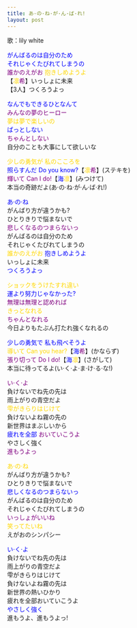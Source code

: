 ```yaml
---
title: あ·の·ね·が·ん·ば·れ!
layout: post
---
```

歌：lily white

<p><font color="blue">がんばるのは自分のため<br />
それじゃくたびれてしまうの</font><br />
<font color="purple">誰かのえがお</font> <font color="gold">抱きしめようよ</font><br />
【<font color="gold">凛</font><font color="purple">希</font>】いっしょに未来<br />
【3人】つくろうよっ</p>

<p><font color="blue">なんでもできるひとなんて</font><br />
<font color="purple">みんなの夢のヒーロー</font><br />
<font color="gold">夢は夢で楽しいの</font><br />
<font color="blue">ぱっとしない</font><br />
<font color="purple">ちゃんとしない</font><br />
自分のことも大事にして欲しいな</p>

<p><font color="gold">少しの勇気が 私のこころを</font><br />
<font color="blue">照らすんだ Do you know?</font>【<font color="gold">凛</font><font color="purple">希</font>】(ステキを)<br />
<font color="purple">輝いて Can I do!</font>【<font color="blue">海</font><font color="gold">凛</font>】(みつけて)<br />
本当の奇跡だよ(あ·の·ね·が·ん·ば·れ!)</p>

<p><font color="blue">あ·の·ね</font><br />
がんばり方が違うかも?<br />
ひとりきりで悩まないで<br />
<font color="purple">悲しくなるのつまらないっ</font><br />
がんばるのは自分のため<br />
それじゃくたびれてしまうの<br />
<font color="gold">誰かのえがお</font> <font color="blue">抱きしめようよ</font><br />
いっしょに未来<br />
<font color="blue">つくろうよっ</font></p>

<p><font color="gold">ショックをうけたすれ違い</font><br />
<font color="blue">運より努力じゃなかった?</font><br />
<font color="purple">無理は無理と認めれば</font><br />
<font color="gold">きっとなれる</font><br />
<font color="purple">ちゃんとなれる</font><br />
今日よりもたぶん打たれ強くなれるの</p>

<p><font color="blue">少しの勇気で 私も飛べそうよ</font><br />
<font color="gold">導いて Can you hear?</font>【<font color="blue">海</font><font color="purple">希</font>】(かならず)<br />
<font color="purple">張り切って Do I do!</font>【<font color="blue">海</font><font color="gold">凛</font>】(さがして)<br />
本当に待ってるよ(い·く·よ·ま·け·る·な!)</p>

<p><font color="purple">い·く·よ</font><br />
負けないでね先の先は<br />
雨上がりの青空だよ<br />
<font color="gold">雫がきらりはじけて</font><br />
負けないよね霧の先の<br />
新世界はまぶしいから<br />
<font color="blue">疲れを全部</font> <font color="purple">おいていこうよ</font><br />
やさしく強く<br />
<font color="purple">進もうよっ</font></p>

<p><font color="gold">あ·の·ね</font><br />
がんばり方が違うかも?<br />
ひとりきりで悩まないで<br />
<font color="blue">悲しくなるのつまらないっ</font><br />
がんばるのは自分のため<br />
それじゃくたびれてしまうの<br />
<font color="purple">いっしょがいいね</font><br />
<font color="gold">笑ってたいね</font><br />
えがおのシンパシー</p>

<p><font color="blue">い·く·よ</font><br />
負けないでね先の先は<br />
雨上がりの青空だよ<br />
雫がきらりはじけて<br />
負けないよね霧の先は<br />
新世界の熱いひかり<br />
疲れを全部おいていこうよ<br />
<font color="blue">やさしく強く</font><br />
進もうよ、進もうよっ!</p>